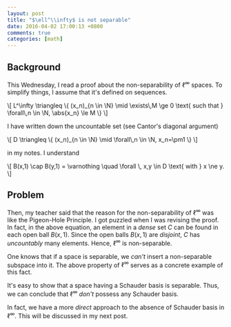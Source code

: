 ```yaml
---
layout: post
title: "$\ell^\\infty$ is not separable"
date: 2016-04-02 17:00:13 +0800
comments: true
categories: [math]
---
```


Background
---

This Wednesday, I read a proof about the non-separability of
$\ell^\infty$ spaces.  To simplify things, I assume that it's defined
on sequences.

<div class="myeqn">
\[
  L^\infty \triangleq \{ (x_n)_{n \in \N} \mid \exists\,M \ge 0
  \text{ such that } \forall\,n \in \N, \abs{x_n} \le M \}
\]
</div>

I have written down the uncountable set (see Cantor's diagonal
argument)

<div class="myeqn">
\[
  D \triangleq \{ (x_n)_{n \in \N} \mid \forall\,n \in \N, x_n=\pm1 \}
\]
</div>

in my notes.  I understand

<div class="myeqn">
\[
  B(x,1) \cap B(y,1) = \varnothing \quad \forall \, x,y \in D
  \text{ with } x \ne y.
\]
</div>

Problem
---

Then, my teacher said that the reason for the non-separability of
$\ell^\infty$ was like the Pigeon-Hole Principle.  I got puzzled when
I was revising the proof.  In fact, in the above equation, an element
in a *dense* set $C$ can be found in each open ball $B(x,1)$.  Since
the open balls $B(x,1)$ are *disjoint*, $C$ has *uncountably* many
elements.  Hence, $\ell^\infty$ is non-separable.

One knows that if a space is separable, we *can't* insert a
non-separable subspace into it.  The above property of $\ell^\infty$
serves as a concrete example of this fact.

It's easy to show that a space having a Schauder basis is separable.
Thus, we can conclude that $\ell^\infty$ *don't* possess any Schauder
basis.

In fact, we have a more *direct* approach to the absence of Schauder
basis in $\ell^\infty$.  This will be discussed in my next post.
